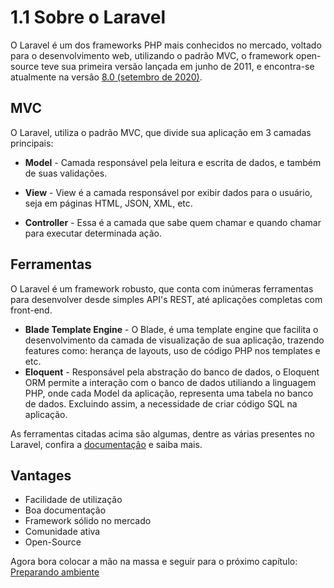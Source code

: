 # 1.1 Sobre o Laravel

O Laravel é um dos frameworks PHP mais conhecidos no mercado, voltado para o desenvolvimento web, utilizando o padrão MVC, o framework open-source teve sua primeira versão lançada em junho de 2011, e encontra-se atualmente na versão 	[8.0 (setembro de 2020)](https://laravel.com/docs/8.x).

## MVC
O Laravel, utiliza o padrão MVC, que divide sua aplicação em 3 camadas principais:
* **Model** - Camada responsável pela leitura e escrita de dados, e também de suas validações.

* **View** - View é a camada responsável por exibir dados para o usuário, seja em páginas HTML, JSON, XML, etc.

* **Controller** - Essa é a camada que sabe quem chamar e quando chamar para executar determinada ação.

## Ferramentas
O Laravel é um framework robusto, que conta com inúmeras ferramentas para desenvolver desde simples API's REST, até aplicações completas com front-end.

* **Blade Template Engine** - O Blade, é uma template engine que facilita o desenvolvimento da camada de visualização de sua aplicação, trazendo features como: herança de layouts, uso de código PHP nos templates e etc.
* **Eloquent** - Responsável pela abstração do banco de dados, o Eloquent ORM permite a interação com o banco de dados utiliando a linguagem PHP, onde cada Model da aplicação, representa uma tabela no banco de dados. Excluindo assim, a necessidade de criar código SQL na aplicação.

As ferramentas citadas acima são algumas, dentre as várias presentes no Laravel, confira a [documentação](https://laravel.com/) e saiba mais.

## Vantages

* Facilidade de utilização
* Boa documentação
* Framework sólido no mercado
* Comunidade ativa
* Open-Source

Agora bora colocar a mão na massa e seguir para o próximo capítulo: [Preparando ambiente](2-Preparando-ambiente.md)
